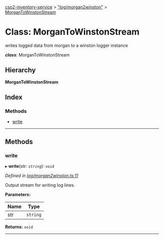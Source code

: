 [cso2-inventory-service](../README.md) > ["log/morgan2winston"](../modules/_log_morgan2winston_.md) > [MorganToWinstonStream](../classes/_log_morgan2winston_.morgantowinstonstream.md)

# Class: MorganToWinstonStream

writes logged data from morgan to a winston logger instance

*__class__*: MorganToWinstonStream

## Hierarchy

**MorganToWinstonStream**

## Index

### Methods

* [write](_log_morgan2winston_.morgantowinstonstream.md#write)

---

## Methods

<a id="write"></a>

###  write

▸ **write**(str: *`string`*): `void`

*Defined in [log/morgan2winston.ts:11](https://github.com/Ochii/cso2-inventory-service/blob/a4be48c/src/log/morgan2winston.ts#L11)*

Output stream for writing log lines.

**Parameters:**

| Name | Type |
| ------ | ------ |
| str | `string` |

**Returns:** `void`

___

